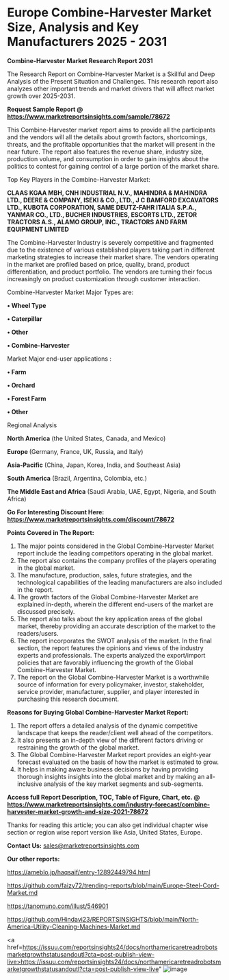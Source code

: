 # Europe Combine-Harvester Market Size, Analysis and Key Manufacturers 2025 - 2031

<strong>Combine-Harvester Market Research Report 2031</strong>

The Research Report on Combine-Harvester Market is a Skillful and Deep Analysis of the Present Situation and Challenges. This research report also analyzes other important trends and market drivers that will affect market growth over 2025-2031.

<strong>Request Sample Report @ <a href=https://www.marketreportsinsights.com/sample/78672>https://www.marketreportsinsights.com/sample/78672</a></strong>

This Combine-Harvester market report aims to provide all the participants and the vendors will all the details about growth factors, shortcomings, threats, and the profitable opportunities that the market will present in the near future. The report also features the revenue share, industry size, production volume, and consumption in order to gain insights about the politics to contest for gaining control of a large portion of the market share.

Top Key Players in the Combine-Harvester Market:

<strong>CLAAS KGAA MBH, CNH INDUSTRIAL N.V., MAHINDRA & MAHINDRA LTD., DEERE & COMPANY, ISEKI & CO., LTD., J C BAMFORD EXCAVATORS LTD., KUBOTA CORPORATION, SAME DEUTZ-FAHR ITALIA S.P.A., YANMAR CO., LTD., BUCHER INDUSTRIES, ESCORTS LTD., ZETOR TRACTORS A.S., ALAMO GROUP, INC., TRACTORS AND FARM EQUIPMENT LIMITED</strong>

The Combine-Harvester Industry is severely competitive and fragmented due to the existence of various established players taking part in different marketing strategies to increase their market share. The vendors operating in the market are profiled based on price, quality, brand, product differentiation, and product portfolio. The vendors are turning their focus increasingly on product customization through customer interaction.

Combine-Harvester Market Major Types are:

<strong>• Wheel Type

• Caterpillar

• Other

• Combine-Harvester</strong>

Market Major end-user applications :

<strong>• Farm

• Orchard

• Forest Farm

• Other</strong>

Regional Analysis

</u><strong><b>North America</b></strong> (the United States, Canada, and Mexico)

<strong><b>Europe </b></strong>(Germany, France, UK, Russia, and Italy)

<strong><b>Asia-Pacific</b></strong> (China, Japan, Korea, India, and Southeast Asia)

<strong><b>South America</b></strong> (Brazil, Argentina, Colombia, etc.)

<strong><b>The Middle East and Africa</b></strong> (Saudi Arabia, UAE, Egypt, Nigeria, and South Africa)

<strong>Go For Interesting Discount Here: <a href=https://www.marketreportsinsights.com/discount/78672>https://www.marketreportsinsights.com/discount/78672</a></strong>

<strong>Points Covered in The Report:</strong>
<ol>
  <li>The major points considered in the Global Combine-Harvester Market report include the leading competitors operating in the global market.</li>
  <li>The report also contains the company profiles of the players operating in the global market.</li>
  <li>The manufacture, production, sales, future strategies, and the technological capabilities of the leading manufacturers are also included in the report.</li>
  <li>The growth factors of the Global Combine-Harvester Market are explained in-depth, wherein the different end-users of the market are discussed precisely.</li>
  <li>The report also talks about the key application areas of the global market, thereby providing an accurate description of the market to the readers/users.</li>
  <li>The report incorporates the SWOT analysis of the market. In the final section, the report features the opinions and views of the industry experts and professionals. The experts analyzed the export/import policies that are favorably influencing the growth of the Global Combine-Harvester Market.</li>
  <li>The report on the Global Combine-Harvester Market is a worthwhile source of information for every policymaker, investor, stakeholder, service provider, manufacturer, supplier, and player interested in purchasing this research document.</li>
</ol>
<strong>Reasons for Buying Global Combine-Harvester Market Report:</strong>

<ol>
  <li>The report offers a detailed analysis of the dynamic competitive landscape that keeps the reader/client well ahead of the competitors.</li>
  <li>It also presents an in-depth view of the different factors driving or restraining the growth of the global market.</li>
  <li>The Global Combine-Harvester Market report provides an eight-year forecast evaluated on the basis of how the market is estimated to grow.</li>
  <li>It helps in making aware business decisions by having providing thorough insights insights into the global market and by making an all-inclusive analysis of the key market segments and sub-segments.</li>
</ol>
<strong>Access full Report Description, TOC, Table of Figure, Chart, etc. @ <a href=https://www.marketreportsinsights.com/industry-forecast/combine-harvester-market-growth-and-size-2021-78672>https://www.marketreportsinsights.com/industry-forecast/combine-harvester-market-growth-and-size-2021-78672</a></strong>


Thanks for reading this article; you can also get individual chapter wise section or region wise report version like Asia, United States, Europe.

<strong>Contact Us:</strong>
sales@marketreportsinsights.com

<strong>Our other reports:</strong>

<a href=https://ameblo.jp/haqsaif/entry-12892449794.html>https://ameblo.jp/haqsaif/entry-12892449794.html</a>

<a href=https://github.com/faizy72/trending-reports/blob/main/Europe-Steel-Cord-Market.md>https://github.com/faizy72/trending-reports/blob/main/Europe-Steel-Cord-Market.md</a>

<a href=https://tanomuno.com/illust/546901>https://tanomuno.com/illust/546901</a>

<a href=https://github.com/Hindavi23/REPORTSINSIGHTS/blob/main/North-America-Utility-Cleaning-Machines-Market.md>https://github.com/Hindavi23/REPORTSINSIGHTS/blob/main/North-America-Utility-Cleaning-Machines-Market.md</a>

<a href=https://issuu.com/reportsinsights24/docs/northamericaretreadrobotsmarketgrowthstatusandoutl?cta=post-publish-view-live>https://issuu.com/reportsinsights24/docs/northamericaretreadrobotsmarketgrowthstatusandoutl?cta=post-publish-view-live</a>"
![image](https://github.com/user-attachments/assets/a2bcb39d-7fee-4b10-bba2-d01d8f9fe182)
